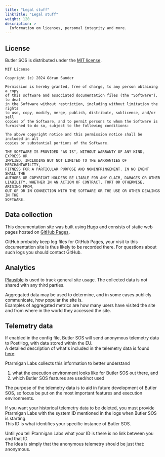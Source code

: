 ```yaml
---
title: "Legal stuff"
linkTitle: "Legal stuff"
weight: 120
description: >
  Information om licenses, personal integrity and more.
---
```


## License

Butler SOS is distributed under the [MIT license](https://en.wikipedia.org/wiki/MIT_License).

```
MIT License

Copyright (c) 2024 Göran Sander

Permission is hereby granted, free of charge, to any person obtaining a copy
of this software and associated documentation files (the "Software"), to deal
in the Software without restriction, including without limitation the rights
to use, copy, modify, merge, publish, distribute, sublicense, and/or sell
copies of the Software, and to permit persons to whom the Software is
furnished to do so, subject to the following conditions:

The above copyright notice and this permission notice shall be included in all
copies or substantial portions of the Software.

THE SOFTWARE IS PROVIDED "AS IS", WITHOUT WARRANTY OF ANY KIND, EXPRESS OR
IMPLIED, INCLUDING BUT NOT LIMITED TO THE WARRANTIES OF MERCHANTABILITY,
FITNESS FOR A PARTICULAR PURPOSE AND NONINFRINGEMENT. IN NO EVENT SHALL THE
AUTHORS OR COPYRIGHT HOLDERS BE LIABLE FOR ANY CLAIM, DAMAGES OR OTHER
LIABILITY, WHETHER IN AN ACTION OF CONTRACT, TORT OR OTHERWISE, ARISING FROM,
OUT OF OR IN CONNECTION WITH THE SOFTWARE OR THE USE OR OTHER DEALINGS IN THE
SOFTWARE.
```

## Data collection

This documentation site was built using [Hugo](https://gohugo.io/) and consists of static web pages hosted on [GitHub Pages](https://pages.github.com/).

GitHub probably keep log files for GitHub Pages, your visit to this documentation site is thus likely to be recorded there. For questions about such logs you should contact GitHub.

## Analytics

[Plausible](https://plausible.io) is used to track general site usage.
The collected data is not shared with any third parties.

Aggregated data may be used to determine, and in some cases publicly communicate, how popular the site is.  
Examples of aggregated metrics are how many users have visited the site and from where in the world they accessed the site.

## Telemetry data

If enabled in the config file, Butler SOS will send anonymous telemetry data to PostHog, with data stored within the EU.  
A detailed description of what's included in the telemetry data is found [here](/docs/about/telemetry/).

Ptarmigan Labs collects this information to better understand

1. what the execution environment looks like for Butler SOS out there, and
2. which Butler SOS features are used/not used

The purpose of the telemetry data is to aid in future development of Butler SOS, so focus be put on the most important features and execution environments.

If you want your historical telemetry data to be deleted, you must provide Ptarmigan Labs with the system ID mentioned in the logs when Butler SOS is starting.  
This ID is what identifies your specific instance of Butler SOS.

Until you tell Ptarmigan Labs what your ID is there is no link between you and that ID.  
The idea is simply that the anonymous telemetry should be just that: anonymous.
